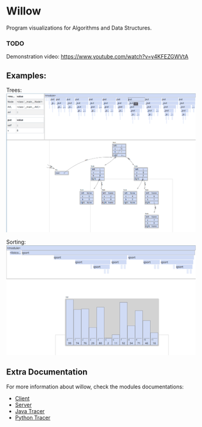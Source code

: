 # Willow

Program visualizations for Algorithms and Data Structures.

### TODO

Demonstration video: https://www.youtube.com/watch?v=y4KFEZGWVtA

## Examples:

Trees:
![](docs/images/tree.gif)

Sorting:
![](docs/images/sort.gif)

## Extra Documentation

For more information about willow, check the modules documentations:

-   [Client](client/README.md)
-   [Server](server/README.md)
-   [Java Tracer](tracers/java/README.md)
-   [Python Tracer](tracers/python/README.md)
